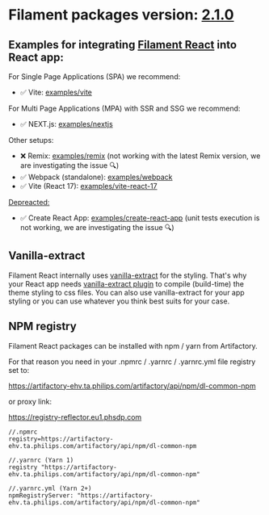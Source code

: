 # Filament packages version: [2.1.0](https://filament-react.internal.philips/dls4/?path=/docs/release-notes-v2-2-1-0--docs)

## Examples for integrating [Filament React](https://filament-react.internal.philips) into React app:

For Single Page Applications (SPA) we recommend:

- ✅ Vite: [examples/vite](./examples/vite/)

For Multi Page Applications (MPA) with SSR and SSG we recommend:

- ✅ NEXT.js: [examples/nextjs](./examples/nextjs/)

Other setups:

- ❌ Remix: [examples/remix](./examples/remix/) (not working with the latest Remix version, we are investigating the issue 🔍)
- ✅ Webpack (standalone): [examples/webpack](./examples/webpack/)
- ✅ Vite (React 17): [examples/vite-react-17](./examples/vite-react-17/)

[Depreacted:](https://github.com/reactjs/react.dev/pull/5487#issuecomment-1409720741)

- ✅ Create React App: [examples/create-react-app](./examples/create-react-app/) (unit tests execution is not working, we are investigating the issue 🔍)

## Vanilla-extract

Filament React internally uses [vanilla-extract](https://vanilla-extract.style/) for the styling.
That's why your React app needs [vanilla-extract plugin](https://vanilla-extract.style/documentation/getting-started#bundler-integration) to compile (build-time) the theme styling to css files.
You can also use vanilla-extract for your app styling or you can use whatever you think best suits for your case.

## NPM registry

Filament React packages can be installed with npm / yarn from Artifactory.

For that reason you need in your .npmrc / .yarnrc / .yarnrc.yml file registry set to:

https://artifactory-ehv.ta.philips.com/artifactory/api/npm/dl-common-npm

or proxy link:

https://registry-reflector.eu1.phsdp.com

```
//.npmrc
registry=https://artifactory-ehv.ta.philips.com/artifactory/api/npm/dl-common-npm
```

```
//.yarnrc (Yarn 1)
registry "https://artifactory-ehv.ta.philips.com/artifactory/api/npm/dl-common-npm"
```

```
//.yarnrc.yml (Yarn 2+)
npmRegistryServer: "https://artifactory-ehv.ta.philips.com/artifactory/api/npm/dl-common-npm"
```
